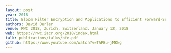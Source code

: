 ```yaml
---
layout: post
year: 2018
title: Bloom Filter Encryption and Applications to Efficient Forward-Secret 0-RTT Key Exchange
authors: David Derler
venue: RWC 2018, Zurich, Switzerland. January 12, 2018 
web: https://rwc.iacr.org/2018/index.html
talk: publications/talks/bfe.pdf
github: https://www.youtube.com/watch?v=TAPBu-jMKkg
---
```


